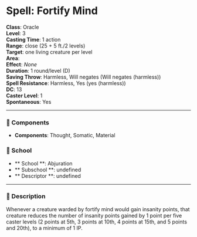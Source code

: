 
# Spell: Fortify Mind
**Class**: Oracle  
**Level**: 3  
**Casting Time**: 1 action  
**Range**: close (25 + 5 ft./2 levels)  
**Target**: one living creature per level  
**Area**:   
**Effect**: _None_  
**Duration**: 1 round/level (D)  
**Saving Throw**: Harmless, Will negates (Will negates (harmless))  
**Spell Resistance**: Harmless, Yes (yes (harmless))  
**DC**: 13  
**Caster Level**: 1  
**Spontaneous**: Yes

---

### 🔮 Components
- **Components**: Thought, Somatic, Material

### 🏫 School
- ** School **: Abjuration
- ** Subschool **: undefined
- ** Descriptor **: undefined
---

### 📜 Description
Whenever a creature warded by fortify mind would gain insanity points, that creature reduces the number of insanity points gained by 1 point per five caster levels (2 points at 5th, 3 points at 10th, 4 points at 15th, and 5 points and 20th), to a minimum of 1 IP.
